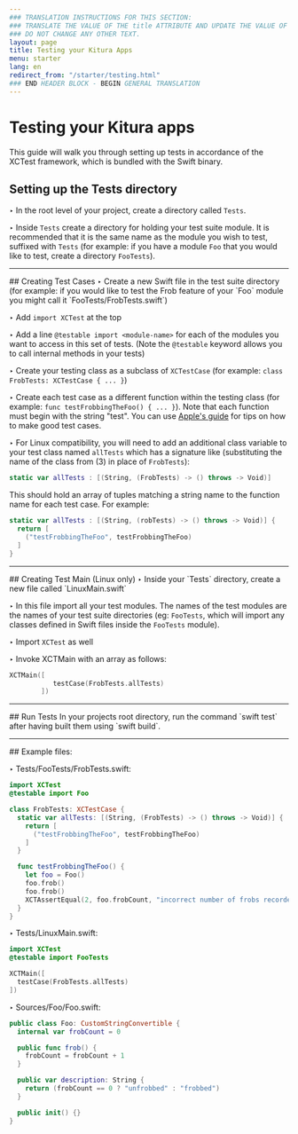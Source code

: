 ```yaml
---
### TRANSLATION INSTRUCTIONS FOR THIS SECTION:
### TRANSLATE THE VALUE OF THE title ATTRIBUTE AND UPDATE THE VALUE OF THE lang ATTRIBUTE.
### DO NOT CHANGE ANY OTHER TEXT.
layout: page
title: Testing your Kitura Apps
menu: starter
lang: en
redirect_from: "/starter/testing.html"
### END HEADER BLOCK - BEGIN GENERAL TRANSLATION
---
```


<div class="titleBlock">
	<h1>Testing your Kitura apps</h1>
	<p>This guide will walk you through setting up tests in accordance of the XCTest framework, which is bundled with the Swift binary.</p>
</div>

## Setting up the Tests directory
<span class="arrow">&#8227;</span> In the root level of your project, create a directory called `Tests`.

<span class="arrow">&#8227;</span> Inside `Tests` create a directory for holding your test suite module. It is recommended that it is the same name as the module you wish to test, suffixed with `Tests` (for example: if you have a module `Foo` that you would like to test, create a directory `FooTests`).

<hr>
## Creating Test Cases
<span class="arrow">&#8227;</span> Create a new Swift file in the test suite directory (for example: if you would like to test the Frob feature of your `Foo` module you might call it `FooTests/FrobTests.swift`)

<span class="arrow">&#8227;</span> Add `import XCTest` at the top

<span class="arrow">&#8227;</span> Add a line `@testable import <module-name>` for each of the modules you want to access in this set of tests. (Note the `@testable` keyword allows you to call internal methods in your tests)

<span class="arrow">&#8227;</span> Create your testing class as a subclass of `XCTestCase` (for example: `class FrobTests: XCTestCase { ... }`)

<span class="arrow">&#8227;</span> Create each test case as a different function within the testing class (for example: `func testFrobbingTheFoo() { ... }`). Note that each function must begin with the string "test". You can use [Apple's guide](https://developer.apple.com/library/mac/documentation/DeveloperTools/Conceptual/testing_with_xcode/chapters/04-writing_tests.html) for tips on how to make good test cases.

<span class="arrow">&#8227;</span> For Linux compatibility, you will need to add an additional class variable to your test class named `allTests` which has a signature like (substituting the name of the class from (3) in place of `FrobTests`):

```swift
static var allTests : [(String, (FrobTests) -> () throws -> Void)]
```

This should hold an array of tuples matching a string name to the function name for each test case. For example:

```swift
static var allTests : [(String, (robTests) -> () throws -> Void)] {
  return [
    ("testFrobbingTheFoo", testFrobbingTheFoo)
  ]
}
```

<hr>
## Creating Test Main (Linux only)
<span class="arrow">&#8227;</span> Inside your `Tests` directory, create a new file called `LinuxMain.swift`

<span class="arrow">&#8227;</span> In this file import all your test modules. The names of the test modules are the names of your test suite directories (eg: `FooTests`, which will import any classes defined in Swift files inside the `FooTests` module).

<span class="arrow">&#8227;</span> Import `XCTest` as well

<span class="arrow">&#8227;</span> Invoke XCTMain with an array as follows:

```swift
XCTMain([
           testCase(FrobTests.allTests)
        ])
```

<hr>
## Run Tests
In your projects root directory, run the command `swift test` after having built them using `swift build`.

<hr>
## Example files:

<span class="arrow">&#8227;</span>  Tests/FooTests/FrobTests.swift:

```swift
import XCTest
@testable import Foo

class FrobTests: XCTestCase {
  static var allTests: [(String, (FrobTests) -> () throws -> Void)] {
    return [
      ("testFrobbingTheFoo", testFrobbingTheFoo)
    ]
  }

  func testFrobbingTheFoo() {
    let foo = Foo()
    foo.frob()
    foo.frob()
    XCTAssertEqual(2, foo.frobCount, "incorrect number of frobs recorded")
  }
}
```

<span class="arrow">&#8227;</span> Tests/LinuxMain.swift:

```swift
import XCTest
@testable import FooTests

XCTMain([
  testCase(FrobTests.allTests)
])
```

<span class="arrow">&#8227;</span> Sources/Foo/Foo.swift:

```swift
public class Foo: CustomStringConvertible {
  internal var frobCount = 0

  public func frob() {
    frobCount = frobCount + 1
  }

  public var description: String {
    return (frobCount == 0 ? "unfrobbed" : "frobbed")
  }

  public init() {}
}
```

[info]: ../../assets/info-blue.png
[tip]: ../../assets/lightbulb-yellow.png
[warning]: ../../assets/warning-red.png
